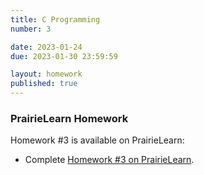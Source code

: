 ```yaml
---
title: C Programming
number: 3

date: 2023-01-24
due: 2023-01-30 23:59:59

layout: homework
published: true
---
```


### PrairieLearn Homework

Homework #3 is available on PrairieLearn:

- Complete [Homework #3 on PrairieLearn](https://us.prairielearn.com/pl/course_instance/130897/).